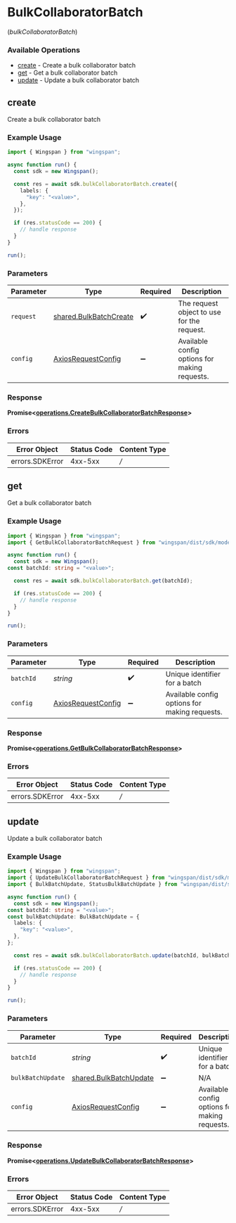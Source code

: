 # BulkCollaboratorBatch
(*bulkCollaboratorBatch*)

### Available Operations

* [create](#create) - Create a bulk collaborator batch
* [get](#get) - Get a bulk collaborator batch
* [update](#update) - Update a bulk collaborator batch

## create

Create a bulk collaborator batch

### Example Usage

```typescript
import { Wingspan } from "wingspan";

async function run() {
  const sdk = new Wingspan();

  const res = await sdk.bulkCollaboratorBatch.create({
    labels: {
      "key": "<value>",
    },
  });

  if (res.statusCode == 200) {
    // handle response
  }
}

run();
```

### Parameters

| Parameter                                                            | Type                                                                 | Required                                                             | Description                                                          |
| -------------------------------------------------------------------- | -------------------------------------------------------------------- | -------------------------------------------------------------------- | -------------------------------------------------------------------- |
| `request`                                                            | [shared.BulkBatchCreate](../../sdk/models/shared/bulkbatchcreate.md) | :heavy_check_mark:                                                   | The request object to use for the request.                           |
| `config`                                                             | [AxiosRequestConfig](https://axios-http.com/docs/req_config)         | :heavy_minus_sign:                                                   | Available config options for making requests.                        |


### Response

**Promise<[operations.CreateBulkCollaboratorBatchResponse](../../sdk/models/operations/createbulkcollaboratorbatchresponse.md)>**
### Errors

| Error Object    | Status Code     | Content Type    |
| --------------- | --------------- | --------------- |
| errors.SDKError | 4xx-5xx         | */*             |

## get

Get a bulk collaborator batch

### Example Usage

```typescript
import { Wingspan } from "wingspan";
import { GetBulkCollaboratorBatchRequest } from "wingspan/dist/sdk/models/operations";

async function run() {
  const sdk = new Wingspan();
const batchId: string = "<value>";

  const res = await sdk.bulkCollaboratorBatch.get(batchId);

  if (res.statusCode == 200) {
    // handle response
  }
}

run();
```

### Parameters

| Parameter                                                    | Type                                                         | Required                                                     | Description                                                  |
| ------------------------------------------------------------ | ------------------------------------------------------------ | ------------------------------------------------------------ | ------------------------------------------------------------ |
| `batchId`                                                    | *string*                                                     | :heavy_check_mark:                                           | Unique identifier for a batch                                |
| `config`                                                     | [AxiosRequestConfig](https://axios-http.com/docs/req_config) | :heavy_minus_sign:                                           | Available config options for making requests.                |


### Response

**Promise<[operations.GetBulkCollaboratorBatchResponse](../../sdk/models/operations/getbulkcollaboratorbatchresponse.md)>**
### Errors

| Error Object    | Status Code     | Content Type    |
| --------------- | --------------- | --------------- |
| errors.SDKError | 4xx-5xx         | */*             |

## update

Update a bulk collaborator batch

### Example Usage

```typescript
import { Wingspan } from "wingspan";
import { UpdateBulkCollaboratorBatchRequest } from "wingspan/dist/sdk/models/operations";
import { BulkBatchUpdate, StatusBulkBatchUpdate } from "wingspan/dist/sdk/models/shared";

async function run() {
  const sdk = new Wingspan();
const batchId: string = "<value>";
const bulkBatchUpdate: BulkBatchUpdate = {
  labels: {
    "key": "<value>",
  },
};

  const res = await sdk.bulkCollaboratorBatch.update(batchId, bulkBatchUpdate);

  if (res.statusCode == 200) {
    // handle response
  }
}

run();
```

### Parameters

| Parameter                                                            | Type                                                                 | Required                                                             | Description                                                          |
| -------------------------------------------------------------------- | -------------------------------------------------------------------- | -------------------------------------------------------------------- | -------------------------------------------------------------------- |
| `batchId`                                                            | *string*                                                             | :heavy_check_mark:                                                   | Unique identifier for a batch                                        |
| `bulkBatchUpdate`                                                    | [shared.BulkBatchUpdate](../../sdk/models/shared/bulkbatchupdate.md) | :heavy_minus_sign:                                                   | N/A                                                                  |
| `config`                                                             | [AxiosRequestConfig](https://axios-http.com/docs/req_config)         | :heavy_minus_sign:                                                   | Available config options for making requests.                        |


### Response

**Promise<[operations.UpdateBulkCollaboratorBatchResponse](../../sdk/models/operations/updatebulkcollaboratorbatchresponse.md)>**
### Errors

| Error Object    | Status Code     | Content Type    |
| --------------- | --------------- | --------------- |
| errors.SDKError | 4xx-5xx         | */*             |
